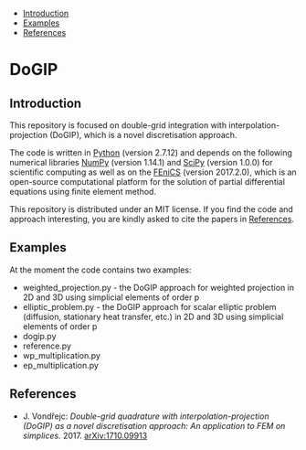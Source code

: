 
- [Introduction](#introduction)
- [Examples](#examples)
- [References](#references)

# DoGIP

## Introduction

This repository is focused on double-grid integration with interpolation-projection (DoGIP), which is a novel discretisation approach. 

The code is written in [Python](https://www.python.org) (version 2.7.12) and depends on the following numerical libraries [NumPy](http://www.numpy.org) (version 1.14.1) and [SciPy](https://www.scipy.org) (version 1.0.0) for scientific computing as well as on the [FEniCS](https://fenicsproject.org/) (version 2017.2.0), which is an open-source computational platform for the solution of partial differential equations using finite element method.

This repository is distributed under an MIT license. If you find the code and approach interesting, you are kindly asked to cite the papers in [References](#references).

## Examples

At the moment the code contains two examples:

- weighted_projection.py - the DoGIP approach for weighted projection in 2D and 3D using simplicial elements of order p
- elliptic_problem.py - the DoGIP approach for scalar elliptic problem (diffusion, stationary heat transfer, etc.) in 2D and 3D using simplicial elements of order p
- dogip.py
- reference.py
- wp_multiplication.py
- ep_multiplication.py

## References

- J. Vondřejc: *Double-grid quadrature with interpolation-projection (DoGIP) as a novel discretisation approach: An application to FEM on simplices.* 2017. [arXiv:1710.09913](http://arxiv.org/abs/1710.09913)
